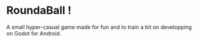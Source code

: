 # RoundaBall !

A small hyper-casual game made for fun and to train a bit on developping on Godot for Android.